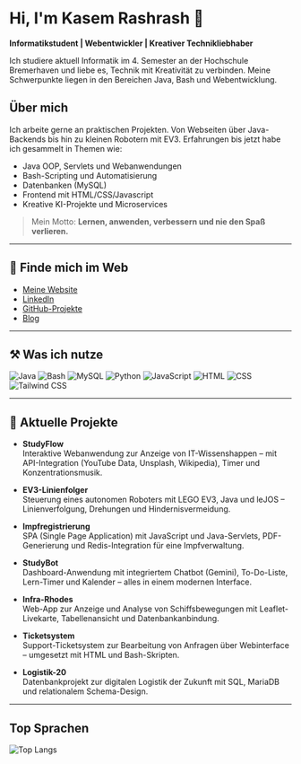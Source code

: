 # Hi, I'm Kasem Rashrash 👋

**Informatikstudent | Webentwickler | Kreativer Technikliebhaber**

Ich studiere aktuell Informatik im 4. Semester an der Hochschule Bremerhaven und liebe es, Technik mit Kreativität zu verbinden. Meine Schwerpunkte liegen in den Bereichen Java, Bash und Webentwicklung.

## Über mich

Ich arbeite gerne an praktischen Projekten. Von Webseiten über Java-Backends bis hin zu kleinen Robotern mit EV3. Erfahrungen bis jetzt habe ich gesammelt in Themen wie:

- Java OOP, Servlets und Webanwendungen  
- Bash-Scripting und Automatisierung  
- Datenbanken (MySQL)
- Frontend mit HTML/CSS/Javascript
- Kreative KI-Projekte und Microservices  

> Mein Motto: **Lernen, anwenden, verbessern und nie den Spaß verlieren.**

---

## 🔗 Finde mich im Web

- [Meine Website](https://kasem-rashrash.com)  
- [LinkedIn](https://linkedin.com/in/kasem-rashrash)  
- [GitHub-Projekte](https://github.com/KasemRRash?tab=repositories)  
- [Blog](https://kasem-rashrash.com/blogs.html)

---

## ⚒️ Was ich nutze

![Java](https://img.shields.io/badge/-Java-007396?style=flat&logo=java&logoColor=white)
![Bash](https://img.shields.io/badge/-Bash-4EAA25?style=flat&logo=gnubash&logoColor=white)
![MySQL](https://img.shields.io/badge/-MySQL-4479A1?style=flat&logo=mysql&logoColor=white)
![Python](https://img.shields.io/badge/-Python-3776AB?style=flat&logo=python&logoColor=white)
![JavaScript](https://img.shields.io/badge/-JavaScript-F7DF1E?style=flat&logo=javascript&logoColor=black)
![HTML](https://img.shields.io/badge/-HTML5-E34F26?style=flat&logo=html5&logoColor=white)
![CSS](https://img.shields.io/badge/-CSS3-1572B6?style=flat&logo=css3&logoColor=white)
![Tailwind CSS](https://img.shields.io/badge/-Tailwind_CSS-06B6D4?style=flat&logo=tailwind-css&logoColor=white)

---

## 📌 Aktuelle Projekte

- **StudyFlow**  
  Interaktive Webanwendung zur Anzeige von IT-Wissenshappen – mit API-Integration (YouTube Data, Unsplash, Wikipedia), Timer und Konzentrationsmusik.

- **EV3-Linienfolger**  
  Steuerung eines autonomen Roboters mit LEGO EV3, Java und leJOS – Linienverfolgung, Drehungen und Hindernisvermeidung.

- **Impfregistrierung**  
  SPA (Single Page Application) mit JavaScript und Java-Servlets, PDF-Generierung und Redis-Integration für eine Impfverwaltung.

- **StudyBot**  
  Dashboard-Anwendung mit integriertem Chatbot (Gemini), To-Do-Liste, Lern-Timer und Kalender – alles in einem modernen Interface.

- **Infra-Rhodes**  
  Web-App zur Anzeige und Analyse von Schiffsbewegungen mit Leaflet-Livekarte, Tabellenansicht und Datenbankanbindung.

- **Ticketsystem**  
  Support-Ticketsystem zur Bearbeitung von Anfragen über Webinterface – umgesetzt mit HTML und Bash-Skripten.

- **Logistik-20**  
  Datenbankprojekt zur digitalen Logistik der Zukunft mit SQL, MariaDB und relationalem Schema-Design.


---




<!-- ## 📈 GitHub Stats

![Kasem's GitHub stats](https://github-readme-stats.vercel.app/api?username=KasemRRash&show_icons=true&theme=radical) -->

## Top Sprachen

![Top Langs](https://github-readme-stats.vercel.app/api/top-langs/?username=KasemRRash&layout=compact&theme=radical)




